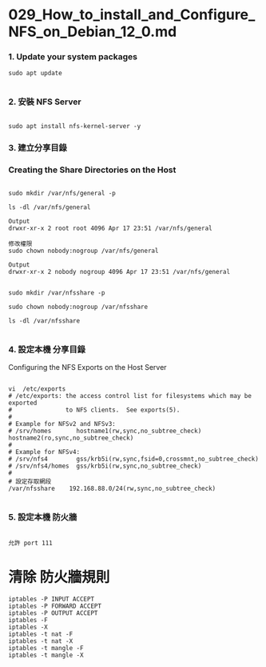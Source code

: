 # 029_How_to_install_and_Configure_NFS_on_Debian_12_0.md


### 1. Update your system packages

```
sudo apt update


```

### 2. 安裝 NFS Server

```

sudo apt install nfs-kernel-server -y

```

### 3. 建立分享目錄 

### Creating the Share Directories on the Host

```

sudo mkdir /var/nfs/general -p

ls -dl /var/nfs/general 

Output
drwxr-xr-x 2 root root 4096 Apr 17 23:51 /var/nfs/general

修改權限
sudo chown nobody:nogroup /var/nfs/general

Output
drwxr-xr-x 2 nobody nogroup 4096 Apr 17 23:51 /var/nfs/general


sudo mkdir /var/nfsshare -p

sudo chown nobody:nogroup /var/nfsshare

ls -dl /var/nfsshare


```

### 4. 設定本機 分享目錄
 Configuring the NFS Exports on the Host Server

```

vi  /etc/exports
# /etc/exports: the access control list for filesystems which may be exported
#               to NFS clients.  See exports(5).
#
# Example for NFSv2 and NFSv3:
# /srv/homes       hostname1(rw,sync,no_subtree_check) hostname2(ro,sync,no_subtree_check)
#
# Example for NFSv4:
# /srv/nfs4        gss/krb5i(rw,sync,fsid=0,crossmnt,no_subtree_check)
# /srv/nfs4/homes  gss/krb5i(rw,sync,no_subtree_check)
#
# 設定存取網段
/var/nfsshare    192.168.88.0/24(rw,sync,no_subtree_check)


```

### 5. 設定本機 防火牆


```

允許 port 111 

```


# 清除 防火牆規則

```
iptables -P INPUT ACCEPT
iptables -P FORWARD ACCEPT
iptables -P OUTPUT ACCEPT
iptables -F
iptables -X
iptables -t nat -F
iptables -t nat -X
iptables -t mangle -F
iptables -t mangle -X

```
